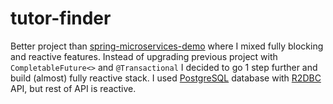 # tutor-finder
Better project than [spring-microservices-demo](https://github.com/lderecki/spring-microservices-demo) where I mixed fully blocking and reactive features. Instead of upgrading previous project with `CompletableFuture<>` and `@Transactional` I decided to go 1 step further and build (almost) fully reactive stack. I used [PostgreSQL](https://www.postgresql.org/) database with [R2DBC](https://r2dbc.io/) API, but rest of API is reactive.
